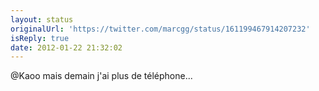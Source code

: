 ```yaml
---
layout: status
originalUrl: 'https://twitter.com/marcgg/status/161199467914207232'
isReply: true
date: 2012-01-22 21:32:02
---
```


@Kaoo mais demain j'ai plus de téléphone...
